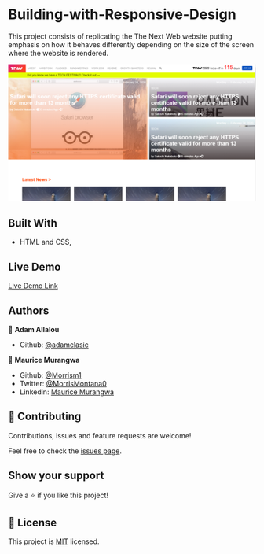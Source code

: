 # Building-with-Responsive-Design
This project consists of replicating the The Next Web website putting emphasis on how it behaves differently depending on the size of the screen where the website is rendered.

![screenshot](images/screenshot.png)


## Built With

- HTML and CSS,

## Live Demo

[Live Demo Link](https://rawcdn.githack.com/adamclasic/Building-with-Responsive-Design/82e4801b97dbf6e66a7a2979f4860adc7070f2ec/index.html)


## Authors

👤 **Adam Allalou**
- Github: [@adamclasic](https://github.com/adamclasic)


👤 **Maurice Murangwa**

- Github: [@Morrism1](https://github.com/Morrism1)
- Twitter: [@MorrisMontana0](https://twitter.com/MorrisMontana0)
- Linkedin: [Maurice Murangwa](https://www.linkedin.com/in/murangwa-maurice-769549140/)

## 🤝 Contributing

Contributions, issues and feature requests are welcome!

Feel free to check the [issues page](issues/).

## Show your support

Give a ⭐️ if you like this project!

## 📝 License

This project is [MIT](lic.url) licensed.

